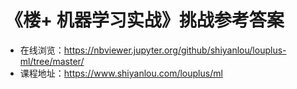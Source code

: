 # 《楼+ 机器学习实战》挑战参考答案

- 在线浏览：https://nbviewer.jupyter.org/github/shiyanlou/louplus-ml/tree/master/
- 课程地址：https://www.shiyanlou.com/louplus/ml
